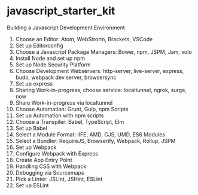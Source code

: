 # javascript_starter_kit
Building a Javascript Development Environment

1. Choose an Editor: Atom, WebStrorm, Brackets, VSCode
2. Set up Editorconfig
3. Choose a Javascript Package Managers: Bower, npm, JSPM, Jam, volo
4. Install Node and set up npm
5. Set up Node Security Platform
6. Choose Development Webservers: http-server, live-server, express, budo, webpack dev server, browsersync
7. Set up express
8. Sharing Work-in-progress, choose service: localtunnel, ngrok, surge, now
9. Share Work-in-progress via localtunnel
10. Choose Automation: Grunt, Gulp, npm Scripts
11. Set up Automation with npm scripts
12. Choose a Transpiler: Babel, TypeScript, Elm
13. Set up Babel
14. Select a Module Format: IIFE, AMD, CJS, UMD, ES6 Modules
15. Select a Bundler: RequireJS, Browserify, Webpack, Rollup, JSPM
16. Set up Webpack
17. Configure Webpack with Express
18. Create App Entry Point 
19. Handling CSS with Webpack
20. Debugging via Sourcemaps
21. Pick a Linter: JSLint, JSHint, ESLint
22. Set up ESLint
